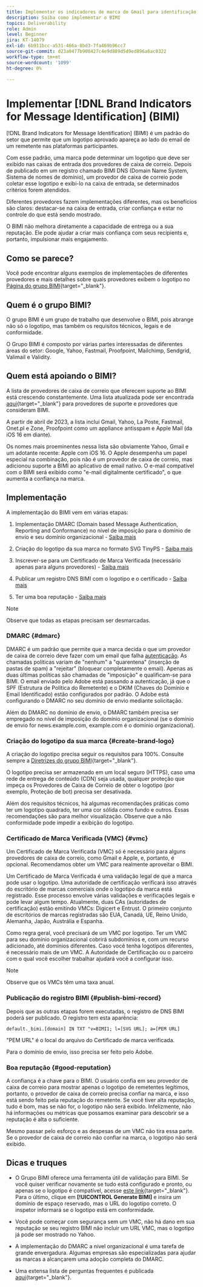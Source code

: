 ```yaml
---
title: Implementar os indicadores de marca do Gmail para identificação de mensagem (BIMI)
description: Saiba como implementar o BIMI
topics: Deliverability
role: Admin
level: Beginner
jira: KT-14079
exl-id: 6b911bcc-a531-466a-8bd3-7fa469b96cc7
source-git-commit: d23a0477b908427c4e9d889d5d9ed896a6ac8322
workflow-type: tm+mt
source-wordcount: '1099'
ht-degree: 0%

---
```


# Implementar [!DNL Brand Indicators for Message Identification] (BIMI)

[!DNL Brand Indicators for Message Identification] (BIMI) é um padrão do setor que permite que um logotipo aprovado apareça ao lado do email de um remetente nas plataformas participantes.

Com esse padrão, uma marca pode determinar um logotipo que deve ser exibido nas caixas de entrada dos provedores de caixa de correio. Depois de publicado em um registro chamado BIMI DNS (Domain Name System, Sistema de nomes de domínio), um provedor de caixa de correio pode coletar esse logotipo e exibi-lo na caixa de entrada, se determinados critérios forem atendidos.

Diferentes provedores fazem implementações diferentes, mas os benefícios são claros: destacar-se na caixa de entrada, criar confiança e estar no controle do que está sendo mostrado.

O BIMI não melhora diretamente a capacidade de entrega ou a sua reputação. Ele pode ajudar a criar mais confiança com seus recipients e, portanto, impulsionar mais engajamento.

## Como se parece?

Você pode encontrar alguns exemplos de implementações de diferentes provedores e mais detalhes sobre quais provedores exibem o logotipo no [Página do grupo BIMI](https://bimigroup.org/where-is-my-bimi-logo-displayed/){target="_blank"}.

## Quem é o grupo BIMI?

O grupo BIMI é um grupo de trabalho que desenvolve o BIMI, pois abrange não só o logotipo, mas também os requisitos técnicos, legais e de conformidade.

O Grupo BIMI é composto por várias partes interessadas de diferentes áreas do setor: Google, Yahoo, Fastmail, Proofpoint, Mailchimp, Sendgrid, Valimail e Validity.

## Quem está apoiando o BIMI?

A lista de provedores de caixa de correio que oferecem suporte ao BIMI está crescendo constantemente. Uma lista atualizada pode ser encontrada [aqui](https://bimigroup.org/bimi-infographic/){target="_blank"} para provedores de suporte e provedores que consideram BIMI.

A partir de abril de 2023, a lista inclui Gmail, Yahoo, La Poste, Fastmail, Onet.pl e Zone, Proofpoint como um appliance antisspam e Apple Mail (da iOS 16 em diante).

Os nomes mais proeminentes nessa lista são obviamente Yahoo, Gmail e um adotante recente: Apple com iOS 16. O Apple desempenha um papel especial na combinação, pois não é um provedor de caixa de correio, mas adicionou suporte a BIMI ao aplicativo de email nativo. O e-mail compatível com o BIMI será exibido como &quot;e-mail digitalmente certificado&quot;, o que aumenta a confiança na marca.

## Implementação

A implementação do BIMI vem em várias etapas:

1. Implementação DMARC (Domain based Message Authentication, Reporting and Conformance) no nível de imposição para o domínio de envio e seu domínio organizacional - [Saiba mais](#dmarc)

1. Criação do logotipo da sua marca no formato SVG TinyPS - [Saiba mais](#create-brand-logo)

1. Inscrever-se para um Certificado de Marca Verificada (necessário apenas para alguns provedores) - [Saiba mais](#vmc)

1. Publicar um registro DNS BIMI com o logotipo e o certificado - [Saiba mais](#publish-bimi-record)

1. Ter uma boa reputação - [Saiba mais](#good-reputation)

>[!NOTE]
>
>Observe que todas as etapas precisam ser desmarcadas.


### DMARC {#dmarc}

DMARC é um padrão que permite que a marca decida o que um provedor de caixa de correio deve fazer com um email que falha [autenticação](../additional-resources/authentication.md). As chamadas políticas variam de &quot;nenhum&quot; a &quot;quarentena&quot; (inserção de pastas de spam) a &quot;rejeitar&quot; (bloquear completamente o email). Apenas as duas últimas políticas são chamadas de &quot;imposição&quot; e qualificam-se para BIMI. O email enviado pelo Adobe está passando a autenticação, já que o SPF (Estrutura de Política do Remetente) e o DKIM (Chaves do Domínio e Email Identificado) estão configurados por padrão. O Adobe está configurando o DMARC no seu domínio de envio mediante solicitação.

Além do DMARC no domínio de envio, o DMARC também precisa ser empregado no nível de imposição do domínio organizacional (se o domínio de envio for news.example.com, example.com é o domínio organizacional).

### Criação do logotipo da sua marca {#create-brand-logo}

A criação do logotipo precisa seguir os requisitos para 100%. Consulte sempre a [Diretrizes do grupo BIMI](https://bimigroup.org/creating-bimi-svg-logo-files/){target="_blank"}.

O logotipo precisa ser armazenado em um local seguro (HTTPS), caso uma rede de entrega de conteúdo (CDN) seja usada, qualquer proteção que impeça os Provedores de Caixa de Correio de obter o logotipo (por exemplo, Proteção de bot) precisa ser desativada.

Além dos requisitos técnicos, há algumas recomendações práticas como ter um logotipo quadrado, ter uma cor sólida como fundo e outros. Essas recomendações são para melhor visualização.
Observe que a não conformidade pode impedir a exibição do logotipo.

### Certificado de Marca Verificada (VMC) {#vmc}

Um Certificado de Marca Verificada (VMC) só é necessário para alguns provedores de caixa de correio, como Gmail e Apple, e, portanto, é opcional. Recomendamos obter um VMC para realmente aproveitar o BIMI.

Um Certificado de Marca Verificada é uma validação legal de que a marca pode usar o logotipo. Uma autoridade de certificação verificará isso através do escritório de marcas comerciais onde o logotipo da marca está registrado. Esse processo envolve várias validações e verificações legais e pode levar algum tempo. Atualmente, duas CAs (autoridades de certificação) estão emitindo VMCs: Digicert e Entrust. O primeiro conjunto de escritórios de marcas registradas são EUA, Canadá, UE, Reino Unido, Alemanha, Japão, Austrália e Espanha.

Como regra geral, você precisará de um VMC por logotipo. Ter um VMC para seu domínio organizacional cobrirá subdomínios e, com um recurso adicionado, até domínios diferentes. Caso você tenha logotipos diferentes, é necessário mais de um VMC. A Autoridade de Certificação ou o parceiro com o qual você escolher trabalhar ajudará você a configurar isso.

>[!NOTE]
>
>Observe que os VMCs têm uma taxa anual.

### Publicação do registro BIMI {#publish-bimi-record}

Depois que as outras etapas forem executadas, o registro de DNS BIMI poderá ser publicado. O registro tem esta aparência:

```
default._bimi.[domain] IN TXT "v=BIMI1; l=[SVG URL]; a=[PEM URL]
```

&quot;PEM URL&quot; é o local do arquivo do Certificado de marca verificada.

Para o domínio de envio, isso precisa ser feito pelo Adobe.

### Boa reputação {#good-reputation}

A confiança é a chave para o BIMI. O usuário confia em seu provedor de caixa de correio para mostrar apenas o logotipo de remetentes legítimos, portanto, o provedor de caixa de correio precisa confiar na marca, e isso está sendo feito pela reputação do remetente. Se você tiver alta reputação, tudo é bom, mas se não for, o logotipo não será exibido. Infelizmente, não há informações ou métricas que possamos examinar para descobrir se a reputação é alta o suficiente.

Mesmo passar pelo esforço e as despesas de um VMC não tira essa parte. Se o provedor de caixa de correio não confiar na marca, o logotipo não será exibido.

## Dicas e truques

* O Grupo BIMI oferece uma ferramenta útil de validação para BIMI. Se você quiser verificar novamente se tudo está configurado e pronto, ou apenas se o logotipo é compatível, acesse [este link](https://bimigroup.org/bimi-generator/){target="_blank"}. Para o último, clique em **[!UICONTROL Generate BIMI]** e insira um domínio de espaço reservado, mas o URL do logotipo correto. O inspetor informará se o logotipo está em conformidade.

* Você pode começar com segurança sem um VMC, não há dano em sua reputação se seu registro BIMI não incluir um URL VMC, mas o logotipo já pode ser mostrado no Yahoo.

* A implementação do DMARC a nível organizacional é uma tarefa de grande envergadura. Algumas empresas são especializadas para ajudar as marcas a alcançarem uma adoção completa do DMARC.

* Uma extensa lista de perguntas frequentes é publicada [aqui](https://bimigroup.org/faqs-for-senders-esps/){target="_blank"}.
